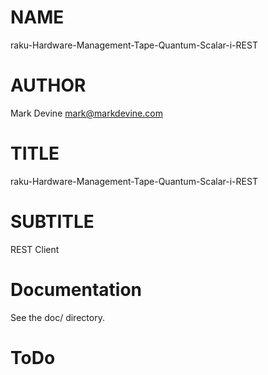 NAME
====

raku-Hardware-Management-Tape-Quantum-Scalar-i-REST

AUTHOR
======
Mark Devine <mark@markdevine.com>

TITLE
=====
raku-Hardware-Management-Tape-Quantum-Scalar-i-REST

SUBTITLE
========
REST Client

Documentation
=============
See the doc/ directory.

ToDo
====

